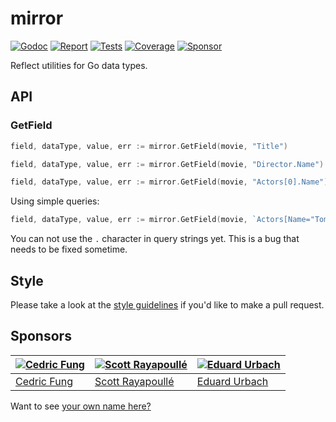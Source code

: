# mirror

[![Godoc][godoc-image]][godoc-url]
[![Report][report-image]][report-url]
[![Tests][tests-image]][tests-url]
[![Coverage][coverage-image]][coverage-url]
[![Sponsor][sponsor-image]][sponsor-url]

Reflect utilities for Go data types.

## API

### GetField

```go
field, dataType, value, err := mirror.GetField(movie, "Title")
```

```go
field, dataType, value, err := mirror.GetField(movie, "Director.Name")
```

```go
field, dataType, value, err := mirror.GetField(movie, "Actors[0].Name")
```

Using simple queries:

```go
field, dataType, value, err := mirror.GetField(movie, `Actors[Name="Tom Cruise"].Name`)
```

You can not use the `.` character in query strings yet. This is a bug that needs to be fixed sometime.

## Style

Please take a look at the [style guidelines](https://github.com/akyoto/quality/blob/master/STYLE.md) if you'd like to make a pull request.

## Sponsors

| [![Cedric Fung](https://avatars3.githubusercontent.com/u/2269238?s=70&v=4)](https://github.com/cedricfung) | [![Scott Rayapoullé](https://avatars3.githubusercontent.com/u/11772084?s=70&v=4)](https://github.com/soulcramer) | [![Eduard Urbach](https://avatars3.githubusercontent.com/u/438936?s=70&v=4)](https://twitter.com/eduardurbach) |
| --- | --- | --- |
| [Cedric Fung](https://github.com/cedricfung) | [Scott Rayapoullé](https://github.com/soulcramer) | [Eduard Urbach](https://eduardurbach.com) |

Want to see [your own name here?](https://github.com/users/akyoto/sponsorship)

[godoc-image]: https://godoc.org/github.com/aerogo/mirror?status.svg
[godoc-url]: https://godoc.org/github.com/aerogo/mirror
[report-image]: https://goreportcard.com/badge/github.com/aerogo/mirror
[report-url]: https://goreportcard.com/report/github.com/aerogo/mirror
[tests-image]: https://cloud.drone.io/api/badges/aerogo/mirror/status.svg
[tests-url]: https://cloud.drone.io/aerogo/mirror
[coverage-image]: https://codecov.io/gh/aerogo/mirror/graph/badge.svg
[coverage-url]: https://codecov.io/gh/aerogo/mirror
[sponsor-image]: https://img.shields.io/badge/github-donate-green.svg
[sponsor-url]: https://github.com/users/akyoto/sponsorship
